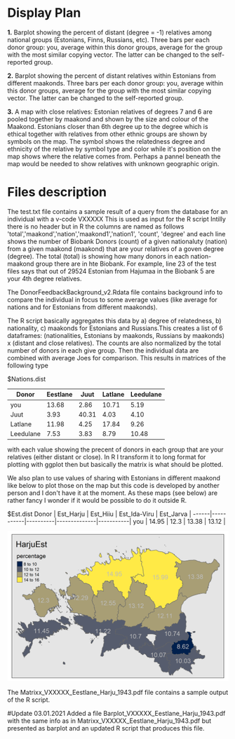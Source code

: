 # Display Plan
**1.** Barplot showing the percent of distant (degree = -1) relatives among national groups (Estonians, Finns, Russians, etc). 
Three bars per each donor group: you, average within this donor groups, average for the group with the most similar copying vector. 
The latter can be changed to the self-reported group.

**2.** Barplot showing the percent of distant relatives within Estonians from different maakonds.
Three bars per each donor group: you, average within this donor groups, average for the group with the most similar copying vector. 
The latter can be changed to the self-reported group.

**3.** A map with close relatives: Estonian relatives of degrees 7 and 6 are pooled together by maakond and shown by the size and colour of the Maakond. 
Estonians closer than 6th degree up to the degree which is ethical together with relatives from other ethnic groups are shown by symbols on the map. 
The symbol shows the relatedness degree and ethnicity of the relative by symbol type and color while it's position on the map shows where the relative comes from.
Perhaps a pannel beneath the map would be needed to show relatives with unknown geographic origin.

# Files description
The test.txt file contains a sample result of a query from the database for an individual with a v-code VXXXXX
This is used as input for the R script
Intilly there is no header but in R the columns are named as follows 
'total','maakond','nation','maakond1','nation1', 'count', 'degree'
and each line shows the number of Biobank Donors (count) of a given nationaluty (nation) from a given maakond (maakond) 
that are your relatives of a goven degree (degree). The total (total) is showing how many donors in each nation-maakond group there are in hte Biobank.
For example, line 23 of the test files says that out of 29524 Estonian from Hajumaa in the Biobank 5 are your 4th degree relatives.

The DonorFeedbackBackground_v2.Rdata file contains background info to compare the individual in focus to some average values (like average for nations and for Estonians from different maakonds).

The R script basically aggregates this data by a) degree of relatedness, b) nationality, c) maakonds for Estonians and Russians.This creates a list of 6 dataframes:
(nationalities, Estonians by maakonds, Russians by maakonds) x (distant and close relatives). The counts are also normalized by the total number of donors in each give group. Then the individual data are combined with average Joes for comparison. This results in matrices of the following type

$Nations.dist

Donor    | Eestlane | Juut | Latlane | Leedulane
--------------|----------|------|---------|----------
you | 13.68 | 2.86 | 10.71 | 5.19
Juut | 3.93 | 40.31| 4.03  | 4.10
Latlane | 11.98 | 4.25 | 17.84 | 9.26
Leedulane | 7.53 | 3.83 | 8.79 | 10.48

with each value showing the precent of donors in each group that are your relatives (either distant or close). 
In R I transform it to long format for plotting with ggplot then but basically the matrix is what should be plotted.

We also plan to use values of sharing with Estonians in different maakond like below to plot those on the map but this code is developed by another person and I don't have it at the moment. As these maps (see below) are rather fancy I wonder if it would be possible to do it outside R.

$Est.dist
Donor | Est_Harju | Est_Hiiu | Est_Ida-Viru | Est_Jarva |
------|-----------|----------|--------------|-----------|
you | 14.95 | 12.3 | 13.38 | 13.12 |

![map](https://github.com/vasilipankratov/AncReport/blob/main/001_HarjuEst.png)

The Matrixx_VXXXXX_Eestlane_Harju_1943.pdf file contains a sample output of the R script.

#Update 03.01.2021
Added a file Barplot_VXXXXX_Eestlane_Harju_1943.pdf with the same info as in Matrixx_VXXXXX_Eestlane_Harju_1943.pdf but presented as barplot and an updated R script that produces this file.

